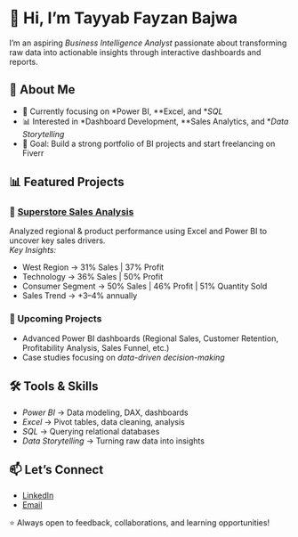 # 👋 Hi, I’m Tayyab Fayzan Bajwa

I’m an aspiring *Business Intelligence Analyst* passionate about transforming raw data into actionable insights through interactive dashboards and reports.  


## 🔹 About Me  
- 🎯 Currently focusing on *Power BI, **Excel, and **SQL*  
- 📊 Interested in *Dashboard Development, **Sales Analytics, and **Data Storytelling*  
- 🚀 Goal: Build a strong portfolio of BI projects and start freelancing on Fiverr  


## 📊 Featured Projects  

### 🔸 [Superstore Sales Analysis](#)  
Analyzed regional & product performance using Excel and Power BI to uncover key sales drivers.  
*Key Insights:*  
- West Region → 31% Sales | 37% Profit  
- Technology → 36% Sales | 50% Profit  
- Consumer Segment → 50% Sales | 46% Profit | 51% Quantity Sold  
- Sales Trend → +3–4% annually  


### 🔸 Upcoming Projects  
- Advanced Power BI dashboards (Regional Sales, Customer Retention, Profitability Analysis, Sales Funnel, etc.)  
- Case studies focusing on *data-driven decision-making*  


## 🛠 Tools & Skills  
- *Power BI* → Data modeling, DAX, dashboards  
- *Excel* → Pivot tables, data cleaning, analysis  
- *SQL* → Querying relational databases  
- *Data Storytelling* → Turning raw data into insights  


## 📫 Let’s Connect  
- [LinkedIn](your-linkedin-url)  
- [Email](mailto:your-email)  

⭐ Always open to feedback, collaborations, and learning opportunities!
<!--
**tayyabbajwa1/tayyabbajwa1** is a ✨ _special_ ✨ repository because its `README.md` (this file) appears on your GitHub profile.

Here are some ideas to get you started:

- 🔭 I’m currently working on ...
- 🌱 I’m currently learning ...
- 👯 I’m looking to collaborate on ...
- 🤔 I’m looking for help with ...
- 💬 Ask me about ...
- 📫 How to reach me: ...
- 😄 Pronouns: ...
- ⚡ Fun fact: ...
-->
